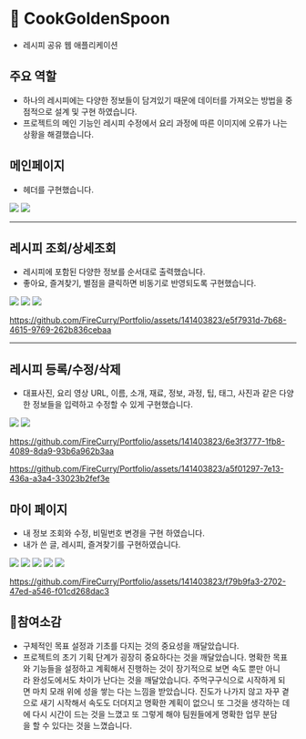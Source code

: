 # 🍴 CookGoldenSpoon
- 레시피 공유 웹 애플리케이션

## 주요 역할
- 하나의 레시피에는 다양한 정보들이 담겨있기 때문에 데이터를 가져오는 방법을 중점적으로 설계 및 구현 하였습니다.
- 프로젝트의 메인 기능인 레시피 수정에서 요리 과정에 따른 이미지에 오류가 나는 상황을 해결했습니다.

## 메인페이지
- 헤더를 구현했습니다.

<img src="./image/Slide4.jpg">
<img src="./image/Slide5.jpg">

---

## 레시피 조회/상세조회
- 레시피에 포함된 다양한 정보를 순서대로 출력했습니다.
- 좋아요, 즐겨찾기, 별점을 클릭하면 비동기로 반영되도록 구현했습니다.

<img src="./image/Slide6.jpg">
<img src="./image/Slide7.jpg">
<img src="./image/Slide8.jpg">


https://github.com/FireCurry/Portfolio/assets/141403823/e5f7931d-7b68-4615-9769-262b836cebaa

---

## 레시피 등록/수정/삭제
- 대표사진, 요리 영상 URL, 이름, 소개, 재료, 정보, 과정, 팁, 태그, 사진과 같은 다양한 정보들을 입력하고 수정할 수 있게 구현했습니다.

<img src="./image/Slide9.jpg">
<img src="./image/Slide10.jpg">


https://github.com/FireCurry/Portfolio/assets/141403823/6e3f3777-1fb8-4089-8da9-93b6a962b3aa



https://github.com/FireCurry/Portfolio/assets/141403823/a5f01297-7e13-436a-a3a4-33023b2fef3e


## 마이 페이지
- 내 정보 조회와 수정, 비밀번호 변경을 구현 하였습니다.
- 내가 쓴 글, 레시피, 즐겨찾기를 구현하였습니다.

<img src="./image/Slide11.jpg">
<img src="./image/Slide12.jpg">
<img src="./image/Slide13.jpg">
<img src="./image/Slide14.jpg">
<img src="./image/Slide15.jpg">


https://github.com/FireCurry/Portfolio/assets/141403823/f79b9fa3-2702-47ed-a546-f01cd268dac3


## 📖참여소감
- 구체적인 목표 설정과 기초를 다지는 것의 중요성을 깨달았습니다.
- 프로젝트의 초기 기획 단계가 굉장히 중요하다는 것을 깨달았습니다. 명확한 목표와 기능들을 설정하고 계획해서 진행하는 것이 장기적으로 보면 속도 뿐만 아니라 완성도에서도 차이가 난다는 것을 깨달았습니다. 주먹구구식으로 시작하게 되면 마치 모래 위에 성을 쌓는 다는 느낌을 받았습니다. 진도가 나가지 않고 자꾸 곁으로 새기 시작해서 속도도 더뎌지고 명확한 계획이 없으니 또 그것을 생각하는 데에 다시 시간이 드는 것을 느꼈고 또 그렇게 해야 팀원들에게 명확한 업무 분담을 할 수 있다는 것을 느꼈습니다.
